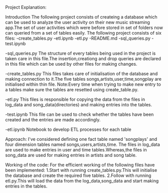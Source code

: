 Project Explanation:

Introduction
The following project consists of createing a database which can be used to analyze the user activity on their new music streaming app.The set of user activities which were before stored in set of folders now can queried from a set of tables easily.
The following project consists of six files:
-create_tables.py
-etl.ipynb
-etl.py
-README.md
-sql_queries.py
-test.ipynb

-sql_queries.py
The structure of every tables being used in the project is taken care in this file.The insertion,creationg and drop queries are declared in this file which can be used by other files for making changes.

-create_tables.py
This files takes care of initialisation of the database and making connection to it.The five tables songs,artists,user,time,songplay are initialised within thin file.
Note:Every time when trying to make new entry to a tables make sure the tables are resetted using create_table.py.

-etl.py
This files is responsible for copying the data from the files in log_data and song_data(directories) and making entries into the tables.

-test.ipynb
This file can be used to check whether the tables have been created and the entries are made accordingly.

-etl.ipynb
Notebook to develop ETL processes for each table



Approach:
I've considered defining one fact table named 'songplays' and four dimension tables named songs,users,artists,time.
The files in log_data are used to make entries in user and time tables.Whereas,the files in song_data are used for making entries in artists and song table.


Working of the code:
For the efficient working of the following files have been implemented:
1.Start with running create_tables.py.This will initialise the database and create the required five tables.
2.Follow with running etl.py.This will load the data from the log_data,song_data and start making entries in the tables.
